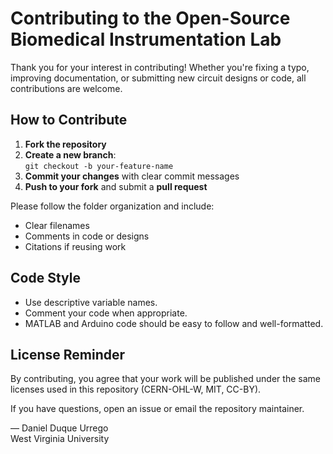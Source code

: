# Contributing to the Open-Source Biomedical Instrumentation Lab

Thank you for your interest in contributing! Whether you're fixing a typo, improving documentation, or submitting new circuit designs or code, all contributions are welcome.

## How to Contribute

1. **Fork the repository**  
2. **Create a new branch**:  
   `git checkout -b your-feature-name`
3. **Commit your changes** with clear commit messages  
4. **Push to your fork** and submit a **pull request**

Please follow the folder organization and include:
- Clear filenames
- Comments in code or designs
- Citations if reusing work

## Code Style

- Use descriptive variable names.
- Comment your code when appropriate.
- MATLAB and Arduino code should be easy to follow and well-formatted.

## License Reminder

By contributing, you agree that your work will be published under the same licenses used in this repository (CERN-OHL-W, MIT, CC-BY).

If you have questions, open an issue or email the repository maintainer.

—
Daniel Duque Urrego  
West Virginia University
